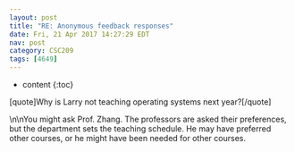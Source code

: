 ```yaml
---
layout: post
title: "RE: Anonymous feedback responses"
date: Fri, 21 Apr 2017 14:27:29 EDT
nav: post
category: CSC209
tags: [4649]
---
```


* content
{:toc}

[quote]Why is Larry not teaching operating systems next year?[/quote]
<!-- more -->
<p>\n\nYou might ask Prof. Zhang. The professors are asked their preferences, but the department sets the teaching schedule. He may have preferred other courses, or he might have been needed for other courses.</p>
